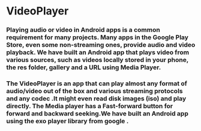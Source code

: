 # VideoPlayer

### Playing audio or video in Android apps is a common requirement for many projects. Many apps in the Google Play Store, even some non-streaming ones, provide audio and video playback. We have built an Android app that plays video from various sources, such as videos locally stored in your phone, the res folder, gallery and a URL using Media Player.

### The VideoPlayer is an app that can play almost any format of audio/video out of the box and various streaming protocols and any codec .It might even read disk images (iso) and play directly. The Media player has a Fast-forward button for forward and backward seeking.We have built an Android app using the exo player library from google .













